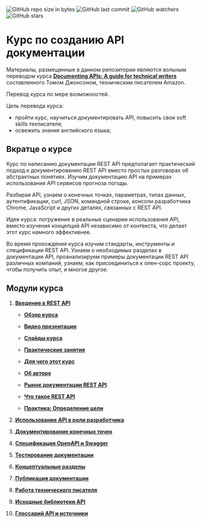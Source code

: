 ![GitHub repo size in bytes](https://img.shields.io/github/repo-size/Starkovden/Documenting_APIs.svg?style=plastic)
![GitHub last commit](https://img.shields.io/github/last-commit/Starkovden/Documenting_APIs.svg?logo=%20)
![GitHub watchers](https://img.shields.io/github/watchers/Starkovden/Documenting_APIs.svg?style=social)
![GitHub stars](https://img.shields.io/github/stars/Starkovden/Documenting_APIs.svg?style=social)

# Курс по созданию API документации

Материалы, размещенные в данном репозитории являются вольным переводом курса [**Documenting APIs: A guide for technical writers**](https://idratherbewriting.com/learnapidoc/)  составленного Томом Джонсоном, техническим писателем Amazon.

Перевод курса по мере возможностей.

Цель перевода курса:

- пройти курс, научиться документировать API, повысить свои soft skills техписателя;
- освежить знания английского языка;

## Вкратце о курсе

Курс по написанию документации REST API предполагает практический подход к документированию REST API вместо простых разговорах об абстрактных понятиях. Изучим документацию API на примерах использования API сервисов прогноза погоды.

Разбирая API, узнаем о конечных точках, параметрах, типах данных, аутентификации, curl, JSON, командной строке, консоли разработчика Chrome, JavaScript и других деталях, связанных с REST API.

Идея курса: погружение в реальные сценарии использования API, вместо изучения концепций API независимо от контекста, что делает этот курс намного эффективнее.

Во время прохождения курса изучим стандарты, инструменты и спецификации REST API. Узнаем о необходимых разделах в документации API, проанализируем примеры документации REST API различных компаний, узнаем, как присоединиться к опен-сорс проекту, чтобы получить опыт, и многое другое.

## Модули курса

1. [**Введение в REST API**](introduction-rest-apis/README.md)

    - [**Обзор курса**](introduction-rest-apis/course-overview.md)

    - [**Видео презентации**](introduction-rest-apis/video-presentations.md)

    - [**Слайды курса**](introduction-rest-apis/course-slides.md)

    - [**Практические занятия**](introduction-rest-apis/workshop-activities.md)

    - [**Для чего этот курс**](introduction-rest-apis/what-for-this-course.md)

    - [**Об авторе**](introduction-rest-apis/about-the-author.md)

    - [**Рынок документации REST API**](introduction-rest-apis/api-doc-market.md)

    - [**Что такое REST API**](introduction-rest-apis/what-is-rest-api.md)

    - [**Практика: Определение цели**](introduction-rest-apis/identify-goals.md)

2. [**Использование API в роли разработчика**](like-developer/README.md)
3. [**Документирование конечных точек**](documenting-api-endpoints/README.md)
4. [**Спецификация OpenAPI и Swagger**](openAPI-specification/README.md)
5. [**Тестирование документации**](testing-api-doc/README.md)
6. [**Концептуальные разделы**](conceptual-topics/README.md)
7. [**Публикация документации**](Publishing-doc/README.md)
8. [**Работа технического писателя**](Getting-job/README.md)
9. [**Исходные библиотеки API**](Native-library/README.md)
10. [**Глоссарий API и источники**](glossary-and-resourses/README.md)
